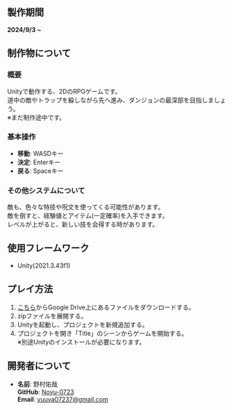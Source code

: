 ## 製作期間
**2024/9/3 ~**

## 制作物について
### 概要
Unityで動作する、2DのRPGゲームです。  
道中の敵やトラップを躱しながら先へ進み、ダンジョンの最深部を目指しましょう。  
※まだ制作途中です。

### 基本操作
- **移動**: WASDキー
- **決定**: Enterキー
- **戻る**: Spaceキー

### その他システムについて
敵も、色々な特技や呪文を使ってくる可能性があります。  
敵を倒すと、経験値とアイテム(一定確率)を入手できます。  
レベルが上がると、新しい技を会得する時があります。

## 使用フレームワーク
- Unity(2021.3.43f1)

## プレイ方法
1. [こちら](https://drive.google.com/file/d/1zTjKzorx9_A2u9HX_ePOupg-4U-s--Dm/view?usp=drive_link)からGoogle Drive上にあるファイルをダウンロードする。
2. zipファイルを展開する。
3. Unityを起動し、プロジェクトを新規追加する。
4. プロジェクトを開き「Title」のシーンからゲームを開始する。  
   ※別途Unityのインストールが必要になります。

## 開発者について
- **名前**: 野村佑哉  
  **GitHub**: [Noyu-0723](https://github.com/Noyu-0723)  
  **Email**: yuuya07237@gmail.com
